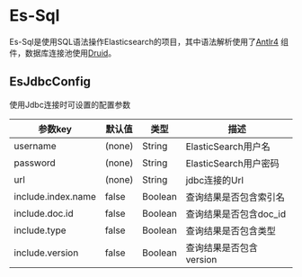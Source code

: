 # Es-Sql

Es-Sql是使用SQL语法操作Elasticsearch的项目，其中语法解析使用了[Antlr4](https://github.com/antlr/antlr4)
组件，数据库连接池使用[Druid](https://github.com/alibaba/druid)。

## EsJdbcConfig

使用Jdbc连接时可设置的配置参数

| 参数key              | 默认值    | 类型      | 描述                |
|--------------------|--------|---------|-------------------|
| username           | (none) | String  | ElasticSearch用户名  |
| password           | (none) | String  | ElasticSearch用户密码 |
| url                | (none) | String  | jdbc连接的Url        |
| include.index.name | false  | Boolean | 查询结果是否包含索引名       |
| include.doc.id     | false  | Boolean | 查询结果是否包含doc_id    |
| include.type       | false  | Boolean | 查询结果是否包含类型        |
| include.version    | false  | Boolean | 查询结果是否包含version   |
